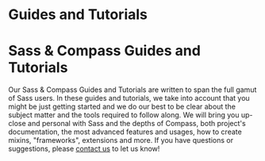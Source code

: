 # Guides and Tutorials

# Sass &amp; Compass Guides and Tutorials

Our Sass &amp; Compass Guides and Tutorials are written to span the full gamut of Sass users. In these guides and tutorials, we take into account that you might be just getting started and we do our best to be clear about the subject matter and the tools required to follow along. We will bring you up-close and personal with Sass and the depths of Compass, both project's documentation, the most advanced features and usages, how to create mixins, "frameworks", extensions and more. If you have questions or suggestions, please [contact us](/contact) to let us know!

